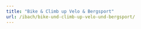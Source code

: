 ```yaml
---
title: "Bike & Climb up Velo & Bergsport"
url: /ibach/bike-und-climb-up-velo-und-bergsport/
---
```


